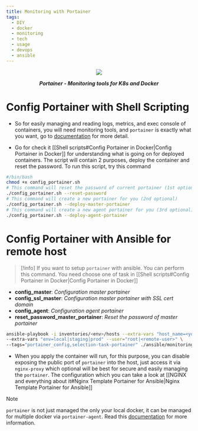 ```yaml
---
title: Monitoring with Portainer
tags:
  - DIY
  - docker
  - monitoring
  - tech
  - usage
  - devops
  - ansible
---
```


<div align="center">
    <img src="https://content.gitbook.com/content/tLcRoAdw9BYwwpba4ZAD/blobs/lpaZLqkbhSEZgNgumgN7/portainer-architecture-detailed.png">
    <strong><em><p style="text-align: center;">Portainer - Monitoring tools for K8s and Docker</p></em></strong>
</div>

# Config Portainer with Shell Scripting

- So for easily managing and reading logs, metrics, and exec console of containers, you will need monitoring tools, and `portainer` is exactly what you want, go to [documentation](https://www.portainer.io/) for more detail.

- Go for check it [[Shell scripts#Config Portainer in Docker|Config Portainer in Docker]] for understanding what is going on for deployed containers. The script will contain 2 purposes, deploy the container and reset the password. To run this script, try this command

```bash
#/bin/bash
chmod +x config_portainer.sh
# This command will reset the password of current portainer (1st optional)
./config_portainer.sh --reset-password
# This command will create a new portainer for you (2nd optional)
./config_portainer.sh --deploy-master-portainer
# This command will create a new agent portainer for you (3rd optional)
./config_portainer.sh --deploy-agent-portainer
```

# Config Portainer with Ansible for remote host

>[!info]
>If you want to setup `portainer` with ansible. You can perform this command. You need choose one of task in [[Shell scripts#Config Portainer in Docker|Config Portainer in Docker]]

  - **config_master**: *Configuration master portainer*
  - **config_ssl_master**: *Configuration master portainer with SSL cert domain*
  - **config_agent**: *Configuration agent portainer*
  - **reset_password_master_portainer**: *Reset the password of master portainer*

```bash
ansible-playbook -i inventories/<env>/hosts --extra-vars "host_name=<your_host_machine>" \
--extra-vars "env=local|staging|prod" --user="root|<remote-user>" \
--tags="portainer_config,selection-task-portainer" ./ansible/monitoring_tasks.yaml
```

- When you apply the container will run, for this purpose, you can disable exposing the public port of `portainer` into the host, just access it via `nginx-proxy` which optional will be best for secure and easily managing the `portainer`. The configuration which you can take a look at [[NGINX and everything about it#Nginx Template Portainer for Ansible|Nginx Template Portainer for Ansible]]

>[!note]
>`portainer` is not just managed the only your local docker, it can be managed for multiple docker via `portainer-agent`. Read this [documentation](https://docs.portainer.io/admin/environments/add/docker/agent) for more information.

